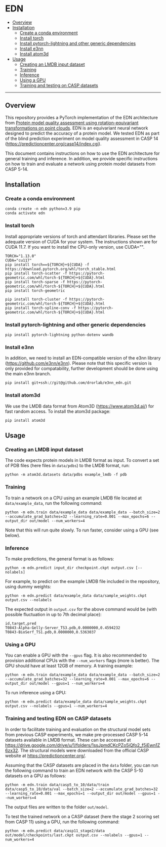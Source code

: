 # EDN

- [Overview](#overview)
- [Installation](#installation)
	- [Create a conda environment](#create-a-conda-environment) 
    - [Install torch](#install-torch)
    - [Install pytorch-lightning and other generic dependencies](#install-pytorch-lightning-and-other-generic-dependencies)
    - [Install e3nn](#install-e3nn)
    - [Install atom3d](#install-atom3d)
- [Usage](#usage)
	- [Creating an LMDB input dataset](#creating-an-lmdb-input-dataset)
	- [Training](#training)
    - [Inference](#inference) 
    - [Using a GPU](#using-a-gpu)
    - [Training and testing on CASP datasets](#training-and-testing-edn-on-casp-datasets)

----------------------------------

## Overview

This repository provides a PyTorch implementation of the EDN architecture from [Protein model quality assessment
using rotation-equivariant transformations on point clouds](https://arxiv.org/abs/2011.13557). EDN is an equivariant neural network designed to predict the accuracy of a protein model. We tested EDN as part of the blind prediction experiment on model quality assessment in CASP 14 (https://predictioncenter.org/casp14/index.cgi). 

This document contains instructions on how to use the EDN architecture for general training and inference. In addition, we provide specific instructions on how to train and evaluate a network using protein model datasets from CASP 5-14.

## Installation 

### Create a conda environment

```
conda create -n edn python=3.9 pip
conda activate edn
```
### Install torch

Install appropriate versions of torch and attendant libraries.  Please set the adequate version of CUDA for your system.  The instructions shown are for CUDA 11.7. If you want to install the CPU-only version, use CUDA="".

```
TORCH="1.13.0"
CUDA="cu117"
pip install torch==${TORCH}+${CUDA} -f https://download.pytorch.org/whl/torch_stable.html
pip install torch-scatter -f https://pytorch-geometric.com/whl/torch-${TORCH}+${CUDA}.html
pip install torch-sparse -f https://pytorch-geometric.com/whl/torch-${TORCH}+${CUDA}.html
pip install torch-geometric

pip install torch-cluster -f https://pytorch-geometric.com/whl/torch-${TORCH}+${CUDA}.html
pip install torch-spline-conv -f https://pytorch-geometric.com/whl/torch-${TORCH}+${CUDA}.html
```
### Install pytorch-lightning and other generic dependencies

`pip install pytorch-lightning python-dotenv wandb`

### Install e3nn

In addition, we need to install an EDN-compatible version of the e3nn library (https://github.com/e3nn/e3nn). Please note that this specific version is only provided for compatability, further development should be done using the main e3nn branch.

`pip install git+ssh://git@github.com/drorlab/e3nn_edn.git`

### Install atom3d

We use the LMDB data format from Atom3D (https://www.atom3d.ai/) for fast random access. To install the atom3d package:

`pip install atom3d`

## Usage

### Creating an LMDB input dataset

The code expects protein models in LMDB format as input. To convert a set of PDB files (here files in `data/pdbs`) to the LMDB format, run:

`python -m atom3d.datasets data/pdbs example_lmdb -f pdb`

### Training

To train a network on a CPU using an example LMDB file located at `data/example_data`, run the following command:

`python -m edn.train data/example_data data/example_data --batch_size=2 --accumulate_grad_batches=32 --learning_rate=0.001 --max_epochs=6 --output_dir out/model --num_workers=4`

Note that this will run quite slowly. To run faster, consider using a GPU (see below).

### Inference

To make predictions, the general format is as follows:

`python -m edn.predict input_dir checkpoint.ckpt output.csv [--nolabels]`

For example, to predict on the example LMDB file included in the repository, using dummy weights:

`python -m edn.predict data/example_data data/sample_weights.ckpt output.csv --nolabels`

The expected output in `output.csv` for the above command would be (with possible fluctuation in up to 7th decimal place):

```
id,target,pred
T0843-Alpha-Gelly-Server_TS3.pdb,0.0000000,0.4594232
T0843-BioSerf_TS1.pdb,0.0000000,0.5363037
```

### Using a GPU

You can enable a GPU with the `--gpus` flag.  It is also recommended to provision additional CPUs with the `--num_workers` flags (more is better). The GPU should have at least 12GB of memory.  A training example:

`python -m edn.train data/example_data data/example_data --batch_size=2 --accumulate_grad_batches=32 --learning_rate=0.001 --max_epochs=6 --output_dir out/model --gpus=1 --num_workers=4`

To run inference using a GPU:

`python -m edn.predict data/example_data data/sample_weights.ckpt output.csv --nolabels --gpus=1 --num_workers=4`

### Training and testing EDN on CASP datasets
In order to facilitate training and evaluation on the structural model sets from previous CASP experiments, we make pre-processed CASP 5-14 datasets available in LMDB format. These can be accessed at https://drive.google.com/drive/u/1/folders/1ssJpmdCKcPZo5iQfo2_f5iEwn1Z6zx32. The structural models were downloaded from the official CASP website at https://predictioncenter.org/.

Assuming that the CASP datasets are placed in the `data` folder, you can run the following command to train an EDN network with the CASP 5-10 datasets on a GPU as follows:

`python -m edn.train data/casp5_to_10/data/train data/casp5_to_10/data/val --batch_size=2 --accumulate_grad_batches=32 --learning_rate=0.001 --max_epochs=1 --output_dir out/model --gpus=1 --num_workers=4`

The output files are written to the folder `out/model`.

To test the trained network on a CASP dataset (here the stage 2 scoring set from CASP 11) using a GPU, run the following command:

`python -m edn.predict data/casp11_stage2/data out/model/checkpoints/last.ckpt output.csv --nolabels --gpus=1 --num_workers=4`
